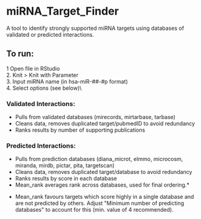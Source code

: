 # miRNA_Target_Finder
A tool to identify strongly supported miRNA targets using databases of validated or predicted interactions.

## To run:
1 Open file in RStudio\
2. Knit > Knit with Parameter\
3. Input miRNA name (in hsa-miR-##-#p format)\
4. Select options (see below)\

### Validated Interactions:
- Pulls from validated databases (mirecords, mirtarbase, tarbase)
- Cleans data, removes duplicated target/pubmedID to avoid redundancy
- Ranks results by number of supporting publications

### Predicted Interactions:
- Pulls from prediction databases (diana_microt, elmmo, microcosm, miranda, mirdb, pictar, pita, targetscan)
- Cleans data, removes duplicated target/database to avoid redundancy
- Ranks results by score in each database
- Mean_rank averages rank across databases, used for final ordering.*
* Mean_rank favours targets which score highly in a single database and are not predicted by others. Adjust "Minimum number of predicting databases" to account for this (min. value of 4 recommended). 
